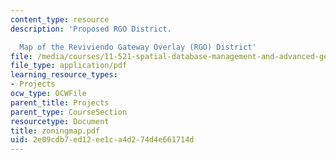 ```yaml
---
content_type: resource
description: 'Proposed RGO District.

  Map of the Reviviendo Gateway Overlay (RGO) District'
file: /media/courses/11-521-spatial-database-management-and-advanced-geographic-information-systems-spring-2003/2e09cdb7ed12ee1ca4d274d4e661714d_zoningmap.pdf
file_type: application/pdf
learning_resource_types:
- Projects
ocw_type: OCWFile
parent_title: Projects
parent_type: CourseSection
resourcetype: Document
title: zoningmap.pdf
uid: 2e09cdb7-ed12-ee1c-a4d2-74d4e661714d
---
```

